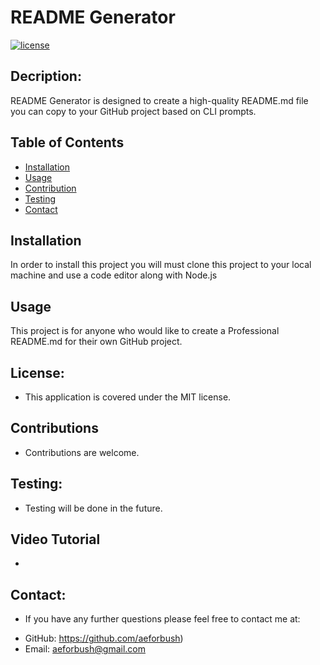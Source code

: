 

  
# README Generator


[![license](https://img.shields.io/badge/license-MIT-success)](https://shields.io)

## Decription:
README Generator is designed to create a high-quality README.md file you can copy to your GitHub project based on CLI prompts.

## Table of Contents 

- [Installation](#installation)
- [Usage](#usage)
- [Contribution](#contribution)
- [Testing](#test)
- [Contact](#contact)

## Installation
In order to install this project you will must clone this project to your local machine and use a code editor along with Node.js

## Usage
This project is for anyone who would like to create a Professional README.md for their own GitHub project.

## License:
* This application is covered under the MIT license.

## Contributions
* Contributions are welcome.

## Testing:
* Testing will be done in the future.

## Video Tutorial
* 

## Contact:
* If you have any further questions please feel free to contact me at:
 - GitHub: https://github.com/aeforbush) 
 - Email: aeforbush@gmail.com

